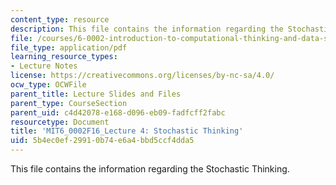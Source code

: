 ```yaml
---
content_type: resource
description: This file contains the information regarding the Stochastic Thinking.
file: /courses/6-0002-introduction-to-computational-thinking-and-data-science-fall-2016/5b4ec0ef29910b74e6a4bbd5ccf4dda5_MIT6_0002F16_lec4.pdf
file_type: application/pdf
learning_resource_types:
- Lecture Notes
license: https://creativecommons.org/licenses/by-nc-sa/4.0/
ocw_type: OCWFile
parent_title: Lecture Slides and Files
parent_type: CourseSection
parent_uid: c4d42078-e168-d096-eb09-fadfcff2fabc
resourcetype: Document
title: 'MIT6_0002F16_Lecture 4: Stochastic Thinking'
uid: 5b4ec0ef-2991-0b74-e6a4-bbd5ccf4dda5
---
```

This file contains the information regarding the Stochastic Thinking.